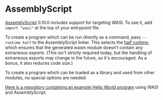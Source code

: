 # AssemblyScript

[AssemblyScript] 0.10.0 includes support for targeting WASI. To use it, add
`import "wasi"` at the top of your entrypoint file.

To create a program which can be run directly as a command, pass `--runtime half`
to the AssemblyScript linker. This selects the [half runtime], which ensures that
the generated wasm module doesn't contain any extraneous exports. (This isn't
strictly required today, but the handling of extraneous exports may change in
the future, so it's encouraged. As a bonus, it also reduces code size.)

To create a program which can be loaded as a library and used from other modules,
no special options are needed.

[Here is a repository containing an example Hello World program][WASI hello world]
using WASI and AssemblyScript.

[AssemblyScript]: https://assemblyscript.org
[half runtime]: https://docs.assemblyscript.org/details/runtime#runtime-variants
[WASI hello world]: https://github.com/torch2424/as-playground/tree/master/wasi-hello-world
